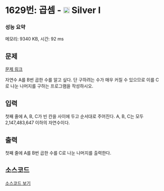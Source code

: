 # 1629번: 곱셈 - <img src="https://static.solved.ac/tier_small/10.svg" style="height:20px" /> Silver I

<!-- performance -->
### 성능 요약
메모리: 9340 KB, 시간: 92 ms
<!-- end -->

## 문제

[문제 링크](https://boj.kr/1629)

<p>자연수 A를 B번 곱한 수를 알고 싶다. 단 구하려는 수가 매우 커질 수 있으므로 이를 C로 나눈 나머지를 구하는 프로그램을 작성하시오.</p>

## 입력

<p>첫째 줄에 A, B, C가 빈 칸을 사이에 두고 순서대로 주어진다. A, B, C는 모두 2,147,483,647 이하의 자연수이다.</p>

## 출력

<p>첫째 줄에 A를 B번 곱한 수를 C로 나눈 나머지를 출력한다.</p>

## 소스코드

[소스코드 보기](곱셈.js)